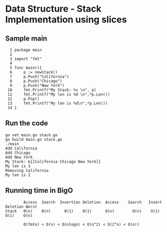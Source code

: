 # Data Structure - Stack Implementation using slices

## Sample main 

```
  1 package main
  2 
  3 import "fmt"
  4 
  5 func main(){
  6     p := newStack()
  7     p.Push("California")
  8     p.Push("Chicago")
  9     p.Push("New York")
 10     fmt.Printf("My Stack: %s \n", p)
 11     fmt.Printf("My len is %d \n",*p.Len())
 12     p.Pop()
 13     fmt.Printf("My len is %d\n",*p.Len())
 14 }

```
## Run the code

```
go vet main.go stack.go 
go build main.go stack.go 
./main 
Add California
Add Chicago
Add New York
My Stack: &{[California Chicago New York]} 
My len is 3 
Removing California
My len is 2
```

## Running time in BigO

```
        Access  Search  Insertion Deletion  Access    Search   Insert   Deletion Worst
Stack   Θ(n)    Θ(n)      Θ(1)    Θ(1)      O(n)        O(n)    O(1)    O(1)    O(n)

        O(fmtn) < O(n) < O(nlogn) < O(n^2) < O(2^n) < O(n!)
```
